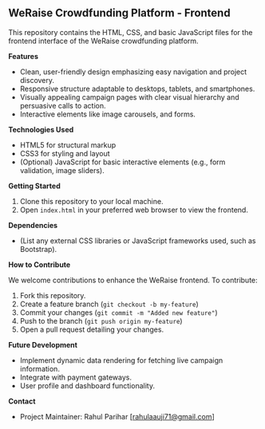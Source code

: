 
## WeRaise Crowdfunding Platform - Frontend

This repository contains the HTML, CSS, and basic JavaScript files for the frontend interface of the WeRaise crowdfunding platform.

**Features**

* Clean, user-friendly design emphasizing easy navigation and project discovery.
* Responsive structure adaptable to desktops, tablets, and smartphones.
* Visually appealing campaign pages with clear visual hierarchy and persuasive calls to action.
* Interactive elements like image carousels, and forms.

**Technologies Used**

* HTML5 for structural markup
* CSS3 for styling and layout
* (Optional) JavaScript for basic interactive elements (e.g., form validation, image sliders). 

**Getting Started**

1. Clone this repository to your local machine.
2. Open `index.html` in your preferred web browser to view the frontend.

**Dependencies**

*  (List any external CSS libraries or JavaScript frameworks used, such as Bootstrap).

**How to Contribute**

We welcome contributions to enhance the WeRaise frontend. To contribute:

1. Fork this repository.
2. Create a feature branch (`git checkout -b my-feature`)
3. Commit your changes (`git commit -m "Added new feature"`)
4. Push to the branch (`git push origin my-feature`)
5. Open a pull request detailing your changes.



**Future Development**

* Implement dynamic data rendering for fetching live campaign information. 
* Integrate with payment gateways.
* User profile and dashboard functionality.

**Contact**

* Project Maintainer: Rahul Parihar [rahulaauji71@gmail.com]

